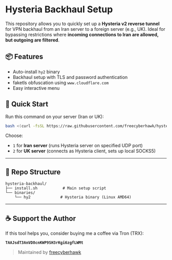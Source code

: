 # Hysteria Backhaul Setup

This repository allows you to quickly set up a **Hysteria v2 reverse tunnel** for VPN backhaul from an Iran server to a foreign server (e.g., UK). Ideal for bypassing restrictions where **incoming connections to Iran are allowed, but outgoing are filtered**.

## 📦 Features

* Auto-install `hy2` binary
* Backhaul setup with TLS and password authentication
* faketls obfuscation using `www.cloudflare.com`
* Easy interactive menu

## 🚀 Quick Start

Run this command on your server (Iran or UK):

```bash
bash <(curl -fsSL https://raw.githubusercontent.com/freecyberhawk/hysteria-backhaul/main/install.sh)
```

Choose:

* `1` for **Iran server** (runs Hysteria server on specified UDP port)
* `2` for **UK server** (connects as Hysteria client, sets up local SOCKS5)

---

## 📁 Repo Structure

```
hysteria-backhaul/
├── install.sh           # Main setup script
└── binaries/
    └── hy2             # Hysteria binary (Linux AMD64)
```

---

## ☕ Support the Author

If this tool helps you, consider buying me a coffee via Tron (TRX):

**`TAAJsdT3AnVD8cnKWP9SH3rKgi6zgfLWMt`**

> Maintained by [freecyberhawk](https://github.com/freecyberhawk)
